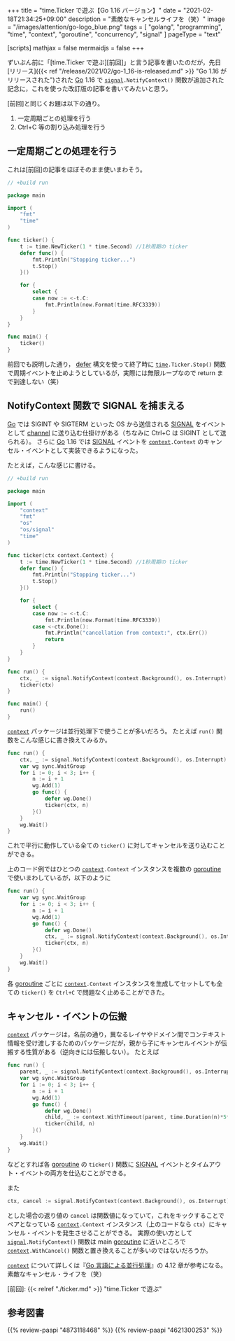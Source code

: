 +++
title = "time.Ticker で遊ぶ【Go 1.16 バージョン】"
date =  "2021-02-18T21:34:25+09:00"
description = "素敵なキャンセルライフを（笑）"
image = "/images/attention/go-logo_blue.png"
tags = [ "golang", "programming", "time", "context", "goroutine", "concurrency", "signal" ]
pageType = "text"

[scripts]
  mathjax = false
  mermaidjs = false
+++

ずいぶん前に「[time.Ticker で遊ぶ][前回]」と言う記事を書いたのだが，先日[リリース]({{< ref "/release/2021/02/go-1_16-is-released.md" >}} "Go 1.16 がリリースされた")された [Go] 1.16 で [`signal`]`.NotifyContext()` 関数が追加された記念に，これを使った改訂版の記事を書いてみたいと思う。

[前回]と同じくお題は以下の通り。

1. 一定周期ごとの処理を行う
2. Ctrl+C 等の割り込み処理を行う

## 一定周期ごとの処理を行う

これは[前回]の記事をほぼそのまま使いまわそう。

```go
// +build run

package main

import (
    "fmt"
    "time"
)

func ticker() {
    t := time.NewTicker(1 * time.Second) //1秒周期の ticker
    defer func() {
        fmt.Println("Stopping ticker...")
        t.Stop()
    }()

    for {
        select {
        case now := <-t.C:
            fmt.Println(now.Format(time.RFC3339))
        }
    }
}

func main() {
    ticker()
}
```

前回でも説明した通り， [defer] 構文を使って終了時に [`time`]`.Ticker.Stop()` 関数で周期イベントを止めようとしているが，実際には無限ループなので return まで到達しない（笑）

## NotifyContext 関数で SIGNAL を捕まえる

[Go] では SIGINT や SIGTERM といった OS から送信される [SIGNAL] をイベントとして [channel] に送り込む仕掛けがある（ちなみに Ctrl+C は SIGINT として送られる）。
さらに [Go] 1.16 では  [SIGNAL] イベントを [`context`]`.Context` のキャンセル・イベントとして実装できるようになった。

たとえば，こんな感じに書ける。

```go {hl_lines=[13, "24-26", "31-34", 37]}
// +build run

package main

import (
    "context"
    "fmt"
    "os"
    "os/signal"
    "time"
)

func ticker(ctx context.Context) {
    t := time.NewTicker(1 * time.Second) //1秒周期の ticker
    defer func() {
        fmt.Println("Stopping ticker...")
        t.Stop()
    }()

    for {
        select {
        case now := <-t.C:
            fmt.Println(now.Format(time.RFC3339))
        case <-ctx.Done():
            fmt.Println("cancellation from context:", ctx.Err())
            return
        }
    }
}

func run() {
    ctx, _ := signal.NotifyContext(context.Background(), os.Interrupt)
    ticker(ctx)
}

func main() {
    run()
}
```

[`context`] パッケージは並行処理下で使うことが多いだろう。
たとえば `run()` 関数をこんな感じに書き換えてみるか。

```go
func run() {
    ctx, _ := signal.NotifyContext(context.Background(), os.Interrupt)
    var wg sync.WaitGroup
    for i := 0; i < 3; i++ {
        n := i + 1
        wg.Add(1)
        go func() {
            defer wg.Done()
            ticker(ctx, n)
        }()
    }
    wg.Wait()
}
```

これで平行に動作している全ての `ticker()` に対してキャンセルを送り込むことができる。

上のコード例ではひとつの [`context`]`.Context` インスタンスを複数の [goroutine] で使いまわしているが，以下のように

```go
func run() {
    var wg sync.WaitGroup
    for i := 0; i < 3; i++ {
        n := i + 1
        wg.Add(1)
        go func() {
            defer wg.Done()
            ctx, _ := signal.NotifyContext(context.Background(), os.Interrupt)
            ticker(ctx, n)
        }()
    }
    wg.Wait()
}
```

各 [goroutine] ごとに [`context`]`.Context` インスタンスを生成してセットしても全ての `ticker()` を `Ctrl+C` で問題なく止めることができた。

## キャンセル・イベントの伝搬

[`context`] パッケージは，名前の通り，異なるレイヤやドメイン間でコンテキスト情報を受け渡しするためのパッケージだが，親から子にキャンセルイベントが伝搬する性質がある（逆向きには伝搬しない）。
たとえば

```go
func run() {
    parent, _ := signal.NotifyContext(context.Background(), os.Interrupt)
    var wg sync.WaitGroup
    for i := 0; i < 3; i++ {
        n := i + 1
        wg.Add(1)
        go func() {
            defer wg.Done()
            child, _ := context.WithTimeout(parent, time.Duration(n)*5*time.Second)
            ticker(child, n)
        }()
    }
    wg.Wait()
}
```

などとすれば各  [goroutine] の `ticker()` 関数に [SIGNAL] イベントとタイムアウト・イベントの両方を仕込むことができる。

また

```go
ctx, cancel := signal.NotifyContext(context.Background(), os.Interrupt)
```

とした場合の返り値の `cancel` は関数値になっていて，これをキックすることでペアとなっている [`context`]`.Context` インスタンス（上のコードなら `ctx`）にキャンセル・イベントを発生させることができる。
実際の使い方として [`signal`]`.NotifyContext()` 関数は main [goroutine] に近いところで [`context`]`.WithCancel()` 関数と置き換えることが多いのではないだろうか。

[`context`] について詳しくは『[Go 言語による並行処理](https://www.amazon.co.jp/dp/4873118468?tag=baldandersinf-22&linkCode=ogi&th=1&psc=1)』の 4.12 章が参考になる。
素敵なキャンセル・ライフを（笑）

[Go]: https://golang.org/ "The Go Programming Language"
[`time`]: http://golang.org/pkg/time/ "time - The Go Programming Language"
[`context`]: https://golang.org/pkg/context/ "context - The Go Programming Language"
[`syscall`]: https://golang.org/pkg/syscall/ "syscall - The Go Programming Language"
[`os`]: https://golang.org/pkg/os/ "os - The Go Programming Language"
[`signal`]: https://golang.org/pkg/os/signal/ "signal - The Go Programming Language"
[channel]: http://golang.org/ref/spec#Channel_types "The Go Programming Language Specification - The Go Programming Language"
[defer]: http://blog.golang.org/defer-panic-and-recover "Defer, Panic, and Recover - The Go Blog"
[goroutine]: http://golang.org/ref/spec#Go_statements "The Go Programming Language Specification - The Go Programming Language"
[SIGNAL]: https://linuxjm.osdn.jp/html/LDP_man-pages/man7/signal.7.html "Man page of SIGNAL"
[前回]: {{< relref "./ticker.md" >}} "time.Ticker で遊ぶ"

## 参考図書

{{% review-paapi "4873118468" %}} <!-- Go言語による並行処理 -->
{{% review-paapi "4621300253" %}} <!-- プログラミング言語Go -->
